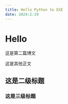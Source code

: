 ```yaml
---
title: Hello Python to EXE
date: 2024:2:19
---
```


# Hello 

这是第二篇博文

这是其他正文

## 这是二级标题

### 这是三级标题